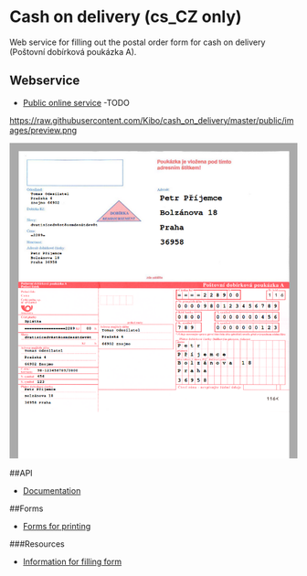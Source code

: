 # Cash on delivery (cs_CZ only)
Web service for filling out the postal order form for cash on delivery (Poštovní dobírková poukázka A).

## Webservice
- [Public online service](#) -TODO

https://raw.githubusercontent.com/Kibo/cash_on_delivery/master/public/images/preview.png

![Preview](https://raw.githubusercontent.com/Kibo/cash_on_delivery/master/public/images/preview.png)

##API
- [Documentation](http://kibo.github.io/cash_on_delivery/)
 
##Forms
- [Forms for printing](https://www.postshop.cz/cs/archove-provedeni/postovni-poukazka-a-dobirkova-s-adresnim/p&id=50) 

###Resources
- [Information for filling form](http://www.ceskaposta.cz/sluzby/platebni-a-financni-sluzby-cr/postovni-poukazka-a)

